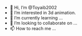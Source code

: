 - 👋 Hi, I’m @Toyaib2002
- 👀 I’m interested in 3d animation.
- 🌱 I’m currently learning ...
- 💞️ I’m looking to collaborate on ...
- 📫 How to reach me ...

<!---
Toyaib2002/Toyaib2002 is a ✨ special ✨ repository because its `README.md` (this file) appears on your GitHub profile.
You can click the Preview link to take a look at your changes.
--->
